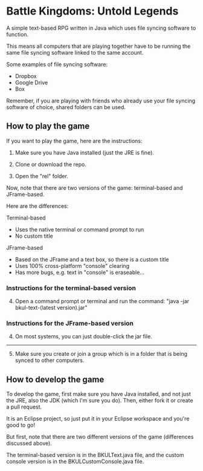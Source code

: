 # Battle Kingdoms: Untold Legends
A simple text-based RPG written in Java which uses file syncing software to function.

This means all computers that are playing together have to be running the same file syncing software linked to the same account.

Some examples of file syncing software:
- Dropbox
- Google Drive
- Box

Remember, if you are playing with friends who already use your file syncing software of choice, shared folders can be used.

## How to play the game

If you want to play the game, here are the instructions:

1. Make sure you have Java installed (just the JRE is fine).

2. Clone or download the repo.

3. Open the "rel" folder.

Now, note that there are two versions of the game: terminal-based and JFrame-based.

Here are the differences:

Terminal-based
- Uses the native terminal or command prompt to run
- No custom title

JFrame-based
- Based on the JFrame and a text box, so there is a custom title
- Uses 100% cross-platform "console" clearing
- Has more bugs, e.g. text in "console" is eraseable...

### Instructions for the terminal-based version
4. Open a command prompt or terminal and run the command: "java -jar bkul-text-(latest version).jar"

### Instructions for the JFrame-based version
4. On most systems, you can just double-click the jar file.

------------------------------------------------------------------------------------------------------------------------------

5. Make sure you create or join a group which is in a folder that is being synced to other computers.

## How to develop the game

To develop the game, first make sure you have Java installed, and not just the JRE, also the JDK (which I'm sure you do).
Then, either fork it or create a pull request.

It is an Eclipse project, so just put it in your Eclipse workspace and you're good to go!

But first, note that there are two different versions of the game (differences discussed above).

The terminal-based version is in the BKULText.java file, and the custom console version is in the BKULCustomConsole.java file.
